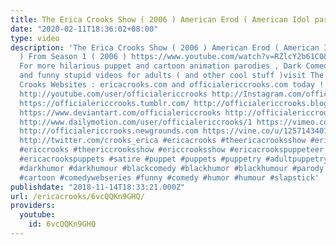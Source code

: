 ```yaml
---
title: The Erica Crooks Show ( 2006 ) American Erod ( American Idol parody )
date: "2020-02-11T18:36:02+08:00"
type: video
description: 'The Erica Crooks Show ( 2006 ) American Erod ( American Idol parody
  ) From Season 1 ( 2006 ) https://www.youtube.com/watch?v=RZlcY2b61C0&list=PLJLbzpbdP5rmUYgS9KB-9u40ETwVPMVdb
  For more hilarious puppet and cartoon animation parodies , Dark Comedy humor , satires
  and funny stupid videos for adults ( and other cool stuff )visit The Official Erica
  Crooks Websites : ericacrooks.com and officialericcrooks.com today ! http://facebook.com/officialericcrooks
  http://youtube.com/user/officialericcrooks http://Instagram.com/officialericcrooks/
  https://officialericcrooks.tumblr.com/ http://officialericcrooks.blogspot.com/ https://officialericcrooks.wordpress.com
  https://www.deviantart.com/officialericcrooks http://officialericcrooks.newgrounds.com/follow
  http://www.dailymotion.com/user/officialericcrooks/1 https://vimeo.com/officialericcrooks
  http://officialericcrooks.newgrounds.com https://vine.co/u/1257143407999610880 https://www.pinterest.com/officialec1/
  http://twitter.com/crooks_erica #ericacrooks #theericacrooksshow #ericacrooksshow
  #ericcrooks #theericcrooksshow #ericcrooksshow #ericacrookspuppeteer #ericacrookspuppet
  #ericacrookspuppets #satire #puppet #puppets #puppetry #adultpuppetry #darkcomedy
  #darkhumor #darkhumour #blackcomedy #blackhumor #blackhumour #parody #parodies #cartoons
  #cartoon #comedywebseries #funny #comedy #humor #humour #slapstick'
publishdate: "2018-11-14T18:33:21.000Z"
url: /ericacrooks/6vcQQKn9GHQ/
providers:
  youtube:
    id: 6vcQQKn9GHQ
---
```

